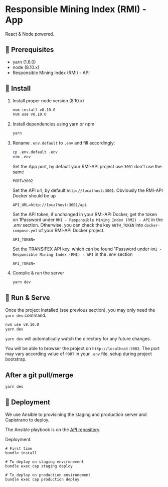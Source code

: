 # Responsible Mining Index (RMI) - App
React & Node powered.

## 🔧 Prerequisites

* yarn (1.6.0)
* node (8.10.x)
* Responsible Mining Index (RMI) - API

## 🚛 Install

1. Install proper node version (8.10.x)

    ```bash
    nvm install v8.10.0
    nvm use v8.10.0
    ```

1. Install dependencies using yarn or npm

    ```bash
    yarn
    ```

1. Rename `.env.default` to `.env` and fill accordingly:

    ```bash
    cp .env.default .env
    vim .env
    ```
   
    Set the App port, by default your RMI-API project use `3001` don't use the same
    ```
    PORT=3002
    ```
   
    Set the API url, by default `http://localhost:3001`. Obviously the RMI-API Docker should be up

    ```
    API_URL=http://localhost:3001/api
    ```
   
    Set the API token, if unchanged in your RMI-API Docker, get the token on 1Password under `RMI - Responsible Mining Index (RMI) - API` in the *.env* section. Otherwise, you can check the key `AUTH_TOKEN` into `docker-compose.yml` of your RMI-API Docker project.

    ```
    API_TOKEN=
    ```
   
    Set the TRANSIFEX API key, which can be found 1Password under `RMI - Responsible Mining Index (RMI) - API` in the *.env* section

    ```
    API_TOKEN=
    ```

1. Complie & run the server

    ```bash
    yarn dev
    ```
   
## 🏃 Run & Serve

Once the project installed (see previous section), you may only need the `yarn dev` command.

```bash
nvm use v8.10.0
yarn dev
```

`yarn dev` will automatically watch the directory for any future changes.

You will be able to browser the project on `http://localhost:3002`. 
The port may vary according value of `PORT` in your `.env` file, setup during project bootstrap.

## After a git pull/merge

```bash
yarn dev
```

## 🚀 Deployment

We use Ansible to provisining the staging and production server and Capistrano to deploy.

The Ansible playbook is on the [API repository](https://github.com/antistatique/rmi-api/#-deployment).

Deployment:

```
# First time
bundle install

# To deploy on staging environement
bundle exec cap staging deploy

# To deploy on production environement
bundle exec cap production deploy

```
